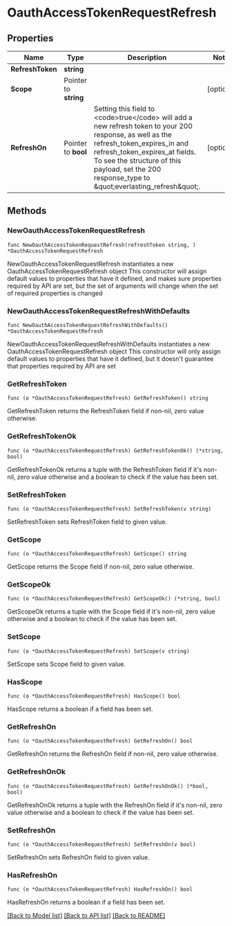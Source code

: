 # OauthAccessTokenRequestRefresh

## Properties

Name | Type | Description | Notes
------------ | ------------- | ------------- | -------------
**RefreshToken** | **string** |  | 
**Scope** | Pointer to **string** |  | [optional] 
**RefreshOn** | Pointer to **bool** | Setting this field to &lt;code&gt;true&lt;/code&gt; will add a new refresh token to your 200 response, as well as the refresh_token_expires_in and refresh_token_expires_at fields. To see the structure of this payload, set the 200 response_type to \&quot;everlasting_refresh\&quot;. | [optional] 

## Methods

### NewOauthAccessTokenRequestRefresh

`func NewOauthAccessTokenRequestRefresh(refreshToken string, ) *OauthAccessTokenRequestRefresh`

NewOauthAccessTokenRequestRefresh instantiates a new OauthAccessTokenRequestRefresh object
This constructor will assign default values to properties that have it defined,
and makes sure properties required by API are set, but the set of arguments
will change when the set of required properties is changed

### NewOauthAccessTokenRequestRefreshWithDefaults

`func NewOauthAccessTokenRequestRefreshWithDefaults() *OauthAccessTokenRequestRefresh`

NewOauthAccessTokenRequestRefreshWithDefaults instantiates a new OauthAccessTokenRequestRefresh object
This constructor will only assign default values to properties that have it defined,
but it doesn't guarantee that properties required by API are set

### GetRefreshToken

`func (o *OauthAccessTokenRequestRefresh) GetRefreshToken() string`

GetRefreshToken returns the RefreshToken field if non-nil, zero value otherwise.

### GetRefreshTokenOk

`func (o *OauthAccessTokenRequestRefresh) GetRefreshTokenOk() (*string, bool)`

GetRefreshTokenOk returns a tuple with the RefreshToken field if it's non-nil, zero value otherwise
and a boolean to check if the value has been set.

### SetRefreshToken

`func (o *OauthAccessTokenRequestRefresh) SetRefreshToken(v string)`

SetRefreshToken sets RefreshToken field to given value.


### GetScope

`func (o *OauthAccessTokenRequestRefresh) GetScope() string`

GetScope returns the Scope field if non-nil, zero value otherwise.

### GetScopeOk

`func (o *OauthAccessTokenRequestRefresh) GetScopeOk() (*string, bool)`

GetScopeOk returns a tuple with the Scope field if it's non-nil, zero value otherwise
and a boolean to check if the value has been set.

### SetScope

`func (o *OauthAccessTokenRequestRefresh) SetScope(v string)`

SetScope sets Scope field to given value.

### HasScope

`func (o *OauthAccessTokenRequestRefresh) HasScope() bool`

HasScope returns a boolean if a field has been set.

### GetRefreshOn

`func (o *OauthAccessTokenRequestRefresh) GetRefreshOn() bool`

GetRefreshOn returns the RefreshOn field if non-nil, zero value otherwise.

### GetRefreshOnOk

`func (o *OauthAccessTokenRequestRefresh) GetRefreshOnOk() (*bool, bool)`

GetRefreshOnOk returns a tuple with the RefreshOn field if it's non-nil, zero value otherwise
and a boolean to check if the value has been set.

### SetRefreshOn

`func (o *OauthAccessTokenRequestRefresh) SetRefreshOn(v bool)`

SetRefreshOn sets RefreshOn field to given value.

### HasRefreshOn

`func (o *OauthAccessTokenRequestRefresh) HasRefreshOn() bool`

HasRefreshOn returns a boolean if a field has been set.


[[Back to Model list]](../README.md#documentation-for-models) [[Back to API list]](../README.md#documentation-for-api-endpoints) [[Back to README]](../README.md)


